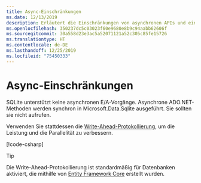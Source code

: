 ```yaml
---
title: Async-Einschränkungen
ms.date: 12/13/2019
description: Erläutert die Einschränkungen von asynchronen APIs und einige Alternativen, die Sie stattdessen verwenden können
ms.openlocfilehash: 350237dc5c03023f60e9680e8b9c94aabb62606f
ms.sourcegitcommit: 30a558d23e3ac5a52071121a52c305c85fe15726
ms.translationtype: HT
ms.contentlocale: de-DE
ms.lasthandoff: 12/25/2019
ms.locfileid: "75450333"
---
```

# <a name="async-limitations"></a>Async-Einschränkungen

SQLite unterstützt keine asynchronen E/A-Vorgänge. Asynchrone ADO.NET-Methoden werden synchron in Microsoft.Data.Sqlite ausgeführt. Sie sollten sie nicht aufrufen.

Verwenden Sie stattdessen die [Write-Ahead-Protokollierung](https://www.sqlite.org/wal.html), um die Leistung und die Parallelität zu verbessern.

[!code-csharp[](../../../../samples/snippets/standard/data/sqlite/AsyncSample/Program.cs?name=snippet_WAL)]

> [!TIP]
> Die Write-Ahead-Protokollierung ist standardmäßig für Datenbanken aktiviert, die mithilfe von [Entity Framework Core](/ef/core/) erstellt wurden.
